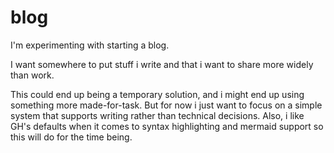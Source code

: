 # blog

I'm experimenting with starting a blog.

I want somewhere to put stuff i write and that i want to share more widely than work.

This could end up being a temporary solution, and i might end up using something more made-for-task. But for now i just want to focus on a simple system that supports writing rather than technical decisions. Also, i like GH's defaults when it comes to syntax highlighting and mermaid support so this will do for the time being.